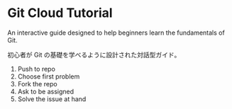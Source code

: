 # Git Cloud Tutorial

An interactive guide designed to help beginners learn the fundamentals of Git.


初心者が Git の基礎を学べるように設計された対話型ガイド。

1. Push to repo
2. Choose first problem
3. Fork the repo
4. Ask to be assigned
5. Solve the issue at hand
